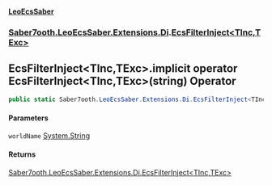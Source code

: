 #### [LeoEcsSaber](index.md 'index')
### [Saber7ooth.LeoEcsSaber.Extensions.Di](Saber7ooth.LeoEcsSaber.Extensions.Di.md 'Saber7ooth.LeoEcsSaber.Extensions.Di').[EcsFilterInject&lt;TInc,TExc&gt;](EcsFilterInject_TInc,TExc_.md 'Saber7ooth.LeoEcsSaber.Extensions.Di.EcsFilterInject<TInc,TExc>')

## EcsFilterInject<TInc,TExc>.implicit operator EcsFilterInject<TInc,TExc>(string) Operator

```csharp
public static Saber7ooth.LeoEcsSaber.Extensions.Di.EcsFilterInject<TInc,TExc> implicit operator EcsFilterInject<TInc,TExc>(string worldName);
```
#### Parameters

<a name='Saber7ooth.LeoEcsSaber.Extensions.Di.EcsFilterInject_TInc,TExc_.op_ImplicitSaber7ooth.LeoEcsSaber.Extensions.Di.EcsFilterInject_TInc,TExc_(string).worldName'></a>

`worldName` [System.String](https://docs.microsoft.com/en-us/dotnet/api/System.String 'System.String')

#### Returns
[Saber7ooth.LeoEcsSaber.Extensions.Di.EcsFilterInject&lt;](EcsFilterInject_TInc,TExc_.md 'Saber7ooth.LeoEcsSaber.Extensions.Di.EcsFilterInject<TInc,TExc>')[TInc](EcsFilterInject_TInc,TExc_.md#Saber7ooth.LeoEcsSaber.Extensions.Di.EcsFilterInject_TInc,TExc_.TInc 'Saber7ooth.LeoEcsSaber.Extensions.Di.EcsFilterInject<TInc,TExc>.TInc')[,](EcsFilterInject_TInc,TExc_.md 'Saber7ooth.LeoEcsSaber.Extensions.Di.EcsFilterInject<TInc,TExc>')[TExc](EcsFilterInject_TInc,TExc_.md#Saber7ooth.LeoEcsSaber.Extensions.Di.EcsFilterInject_TInc,TExc_.TExc 'Saber7ooth.LeoEcsSaber.Extensions.Di.EcsFilterInject<TInc,TExc>.TExc')[&gt;](EcsFilterInject_TInc,TExc_.md 'Saber7ooth.LeoEcsSaber.Extensions.Di.EcsFilterInject<TInc,TExc>')